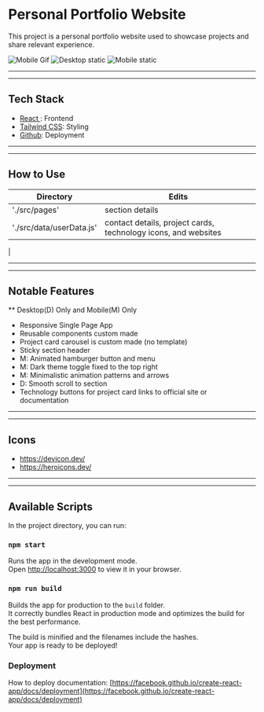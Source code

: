 # Personal Portfolio Website

This project is a personal portfolio website used to showcase projects and share relevant experience. 

![Mobile Gif](https://i.imgur.com/dmuO8TZ.gif|width=100px)
![Desktop static](https://i.imgur.com/hl8ZE66.png)
![Mobile static](https://i.imgur.com/b6vD8SZ.png)



<!-- <img src="https://i.imgur.com/dmuO8TZ.gif" alt="mobile gif" width="200"/>
<img src="https://i.imgur.com/hl8ZE66.png" alt="desktop static" width="400"/>
<img src="https://i.imgur.com/b6vD8SZ.png" alt="mobile static" width="200"/> -->




---------------------
---------------------

## Tech Stack
- [ React ](https://github.com/facebook/create-react-app): Frontend
- [ Tailwind CSS](https://tailwindcss.com/): Styling
- [Github](https://github.com/): Deployment
  
---------------------
---------------------

## How to Use

| Directory | Edits |
| ----------- | ----------- |
| './src/pages' | section details |
| './src/data/userData.js' | contact details, project cards, technology icons, and websites  |
|

---------------------
---------------------
## Notable Features
** Desktop(D) Only and Mobile(M) Only
- Responsive Single Page App
- Reusable components custom made
- Project card carousel is custom made (no template)
- Sticky section header
- M: Animated hamburger button and menu
- M: Dark theme toggle fixed to the top right
- M: Minimalistic animation patterns and arrows
- D: Smooth scroll to section
- Technology buttons for project card links to official site or documentation

---------------------
---------------------

## Icons
- https://devicon.dev/
- https://heroicons.dev/

----------------------
---------------------

## Available Scripts

In the project directory, you can run:

### `npm start`

Runs the app in the development mode.\
Open [http://localhost:3000](http://localhost:3000) to view it in your browser.


### `npm run build`

Builds the app for production to the `build` folder.\
It correctly bundles React in production mode and optimizes the build for the best performance.

The build is minified and the filenames include the hashes.\
Your app is ready to be deployed!



### Deployment

How to deploy documentation: [https://facebook.github.io/create-react-app/docs/deployment](https://facebook.github.io/create-react-app/docs/deployment)

